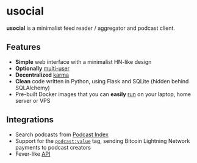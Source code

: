 # usocial

**usocial** is a minimalist feed reader / aggregator and podcast client.

## Features

* **Simple** web interface with a minimalist HN-like design
* **Optionally** [multi-user](/users)
* **Decentralized** [karma](/karma)
* **Clean** code written in Python, using Flask and SQLite (hidden behind SQLAlchemy)
* Pre-built Docker images that you can **easily** [run](/running) on your laptop, home server or VPS

## Integrations

* Search podcasts from [Podcast Index](https://podcastindex.org)
* Support for the [`podcast:value`](https://github.com/Podcastindex-org/podcast-namespace/blob/main/value/value.md) tag, sending Bitcoin Lightning Network payments to podcast creators
* Fever-like [API](/api)
